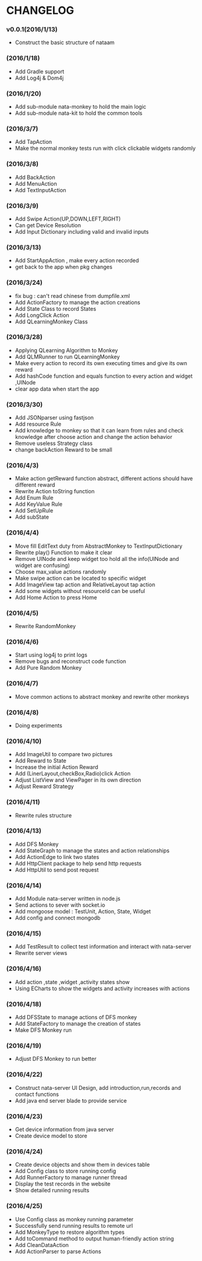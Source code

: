 # CHANGELOG

### v0.0.1(2016/1/13)
- Construct the basic structure of nataam

### (2016/1/18)
- Add Gradle support
- Add Log4j & Dom4j

### (2016/1/20)
- Add sub-module nata-monkey to hold the main logic
- Add sub-module nata-kit to hold the common tools

### (2016/3/7)
- Add TapAction
- Make the normal monkey tests run with click clickable widgets randomly

### (2016/3/8)
- Add BackAction
- Add MenuAction
- Add TextInputAction

### (2016/3/9)
- Add Swipe Action(UP,DOWN,LEFT,RIGHT)
- Can get Device Resolution
- Add Input Dictionary including valid and invalid inputs

### (2016/3/13)
- Add StartAppAction , make every action recorded
- get back to the app when pkg changes

### (2016/3/24)
- fix bug : can't read chinese from dumpfile.xml
- Add ActionFactory to manage the action creations
- Add State Class to record States
- Add LongClick Action
- Add QLearningMonkey Class

### (2016/3/28)
- Applying QLearning Algorithm to Monkey
- Add QLMRunner to run QLearningMonkey
- Make every action to record its own executing times and give its own reward
- Add hashCode function and equals function to every action and widget ,UINode
- clear app data when start the app

### (2016/3/30)
- Add JSONparser using fastjson
- Add resource Rule
- Add knowledge to monkey so that it can learn from rules and check knowledge after choose action and change the action behavior
- Remove useless Strategy class
- change backAction Reward to be small

### (2016/4/3)
- Make action getReward function abstract, different actions should have different reward
- Rewrite Action toString function 
- Add Enum Rule 
- Add KeyValue Rule
- Add SetUpRule
- Add subState

### (2016/4/4)
- Move fill EditText duty from AbstractMonkey to TextInputDictionary
- Rewrite play() Function to make it clear
- Remove UINode and keep widget too hold all the info(UINode and widget are confusing)
- Choose  max_value actions randomly
- Make swipe action can be located to specific widget
- Add ImageView tap action and RelativeLayout tap action
- Add some widgets without resourceId can be useful
- Add Home Action to press Home

### (2016/4/5)
- Rewrite RandomMonkey

### (2016/4/6)
- Start using log4j to print logs
- Remove bugs and reconstruct code function
- Add Pure Random Monkey

### (2016/4/7)
- Move common actions to abstract monkey and rewrite other monkeys

### (2016/4/8)
- Doing experiments

### (2016/4/10)
- Add ImageUtil to compare two pictures
- Add Reward to State
- Increase the initial Action Reward
- Add (LinerLayout,checkBox,Radio)click Action
- Adjust ListView and ViewPager in its own direction
- Adjust Reward Strategy

### (2016/4/11)
- Rewrite rules structure

### (2016/4/13)
- Add DFS Monkey
- Add StateGraph to manage the states and action relationships
- Add ActionEdge to link two states
- Add HttpClient package to help send http requests
- Add HttpUtil to send post request

### (2016/4/14)
- Add Module nata-server written in node.js
- Send actions to sever with socket.io
- Add mongoose model : TestUnit, Action, State, Widget
- Add config and connect mongodb

### (2016/4/15)
- Add TestResult to collect test information and interact with nata-server
- Rewrite server views

### (2016/4/16)
- Add action ,state ,widget ,activity states show
- Using ECharts to show the widgets and activity increases with actions 

### (2016/4/18)
- Add DFSState to manage actions of DFS monkey
- Add StateFactory to manage the creation of states
- Make DFS Monkey run

### (2016/4/19)
- Adjust DFS Monkey to run better

### (2016/4/22)
- Construct nata-server UI Design, add introduction,run,records and contact functions
- Add java end server blade to provide service

### (2016/4/23)
- Get device information from java server
- Create device model to store 

### (2016/4/24)
- Create device objects and show them in devices table
- Add Config class to store running config
- Add RunnerFactory to manage runner thread
- Display the test records in the website
- Show detailed running results

### (2016/4/25)
- Use Config class as monkey running parameter
- Successfully send running results to remote url
- Add MonkeyType to restore algorithm types
- Add toCommand method to output human-friendly action string
- Add CleanDataAction
- Add ActionParser to parse Actions
